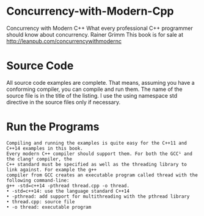 # Concurrency-with-Modern-Cpp
Concurrency with Modern C++ What every professional C++ programmer should know about concurrency. 
Rainer Grimm 
This book is for sale at http://leanpub.com/concurrencywithmodernc

# Source Code
  All source code examples are complete. That means, assuming you have a conforming compiler, you
  can compile and run them. The name of the source file is in the title of the listing. I use the using
  namespace std directive in the source files only if necessary.
  # Run the Programs
    Compiling and running the examples is quite easy for the C++11 and C++14 examples in this book.
    Every modern C++ compiler should support them. For both the GCC¹ and the clang² compiler, the
    C++ standard must be specified as well as the threading library to link against. For example the g++
    compiler from GCC creates an executable program called thread with the following command-line:
    g++ -std=c++14 -pthread thread.cpp -o thread.
    • -std=c++14: use the language standard C++14
    • -pthread: add support for multithreading with the pthread library
    • thread.cpp: source file
    • -o thread: executable program
